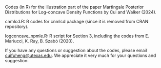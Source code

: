 Codes (in R) for the illustration part of the paper Martingale Posterior Distributions for Log-concave Density Functions by Cui and Walker (2024).

cnmlcd.R: R codes for cnmlcd package (since it is removed from CRAN repository).

logconcave_npmle.R: R script for Section 3, including the codes from E. Mariucci, K. Ray, B. Szabó (2020).

If you have any questions or suggestion about the codes, please email cuifuheng@utexas.edu. We appreciate it very much for your questions and suggestion.
